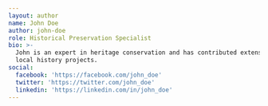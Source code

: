 ```yaml
---
layout: author
name: John Doe
author: john-doe
role: Historical Preservation Specialist
bio: >-
  John is an expert in heritage conservation and has contributed extensively to
  local history projects.
social:
  facebook: 'https://facebook.com/john_doe'
  twitter: 'https://twitter.com/john_doe'
  linkedin: 'https://linkedin.com/in/john_doe'
---
```

